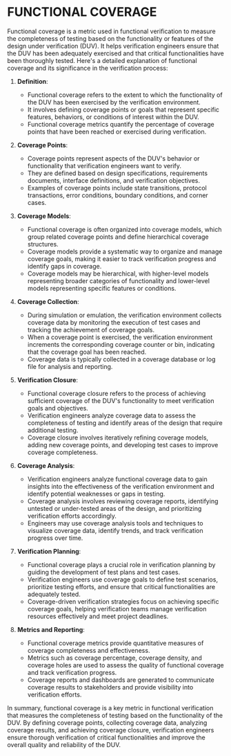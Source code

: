 # FUNCTIONAL COVERAGE

Functional coverage is a metric used in functional verification to measure the completeness of testing based on the functionality or features of the design under verification (DUV). It helps verification engineers ensure that the DUV has been adequately exercised and that critical functionalities have been thoroughly tested. Here's a detailed explanation of functional coverage and its significance in the verification process:

1. **Definition**:

   - Functional coverage refers to the extent to which the functionality of the DUV has been exercised by the verification environment.
   - It involves defining coverage points or goals that represent specific features, behaviors, or conditions of interest within the DUV.
   - Functional coverage metrics quantify the percentage of coverage points that have been reached or exercised during verification.

2. **Coverage Points**:

   - Coverage points represent aspects of the DUV's behavior or functionality that verification engineers want to verify.
   - They are defined based on design specifications, requirements documents, interface definitions, and verification objectives.
   - Examples of coverage points include state transitions, protocol transactions, error conditions, boundary conditions, and corner cases.

3. **Coverage Models**:

   - Functional coverage is often organized into coverage models, which group related coverage points and define hierarchical coverage structures.
   - Coverage models provide a systematic way to organize and manage coverage goals, making it easier to track verification progress and identify gaps in coverage.
   - Coverage models may be hierarchical, with higher-level models representing broader categories of functionality and lower-level models representing specific features or conditions.

4. **Coverage Collection**:

   - During simulation or emulation, the verification environment collects coverage data by monitoring the execution of test cases and tracking the achievement of coverage goals.
   - When a coverage point is exercised, the verification environment increments the corresponding coverage counter or bin, indicating that the coverage goal has been reached.
   - Coverage data is typically collected in a coverage database or log file for analysis and reporting.

5. **Verification Closure**:

   - Functional coverage closure refers to the process of achieving sufficient coverage of the DUV's functionality to meet verification goals and objectives.
   - Verification engineers analyze coverage data to assess the completeness of testing and identify areas of the design that require additional testing.
   - Coverage closure involves iteratively refining coverage models, adding new coverage points, and developing test cases to improve coverage completeness.

6. **Coverage Analysis**:

   - Verification engineers analyze functional coverage data to gain insights into the effectiveness of the verification environment and identify potential weaknesses or gaps in testing.
   - Coverage analysis involves reviewing coverage reports, identifying untested or under-tested areas of the design, and prioritizing verification efforts accordingly.
   - Engineers may use coverage analysis tools and techniques to visualize coverage data, identify trends, and track verification progress over time.

7. **Verification Planning**:

   - Functional coverage plays a crucial role in verification planning by guiding the development of test plans and test cases.
   - Verification engineers use coverage goals to define test scenarios, prioritize testing efforts, and ensure that critical functionalities are adequately tested.
   - Coverage-driven verification strategies focus on achieving specific coverage goals, helping verification teams manage verification resources effectively and meet project deadlines.

8. **Metrics and Reporting**:

   - Functional coverage metrics provide quantitative measures of coverage completeness and effectiveness.
   - Metrics such as coverage percentage, coverage density, and coverage holes are used to assess the quality of functional coverage and track verification progress.
   - Coverage reports and dashboards are generated to communicate coverage results to stakeholders and provide visibility into verification efforts.

In summary, functional coverage is a key metric in functional verification that measures the completeness of testing based on the functionality of the DUV. By defining coverage points, collecting coverage data, analyzing coverage results, and achieving coverage closure, verification engineers ensure thorough verification of critical functionalities and improve the overall quality and reliability of the DUV.
